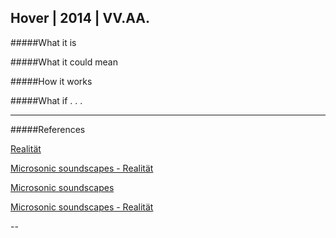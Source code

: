 ## Hover | 2014 | VV.AA.

#####What it is



#####What it could mean



#####How it works



#####What if . . .



---

#####References

[Realität](http://www.realitat.com/2013/)

[Microsonic soundscapes - Realität](http://www.realitat.com/2013/selected_work.php?lang=ing&nick=8256&tit=MICROSONIC%20LANDSCAPES)

[Microsonic soundscapes](http://www.realitat.com/microsonic/)

[Microsonic soundscapes - Realität](http://www.realitat.com/2013/selected_work.php?lang=ing&nick=8256&tit=MICROSONIC%20LANDSCAPES)

--


